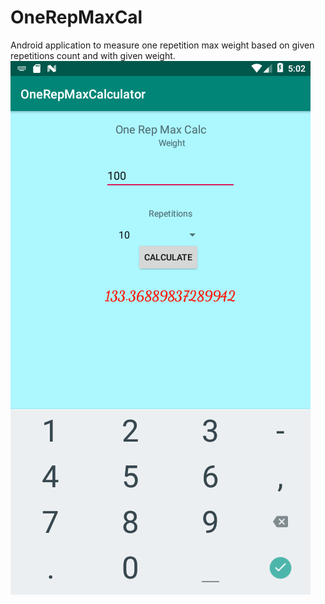 # OneRepMaxCal

Android application to measure one repetition max weight based on given repetitions count and with given weight.
<img src="./Screenshot_1604768583.png" />
